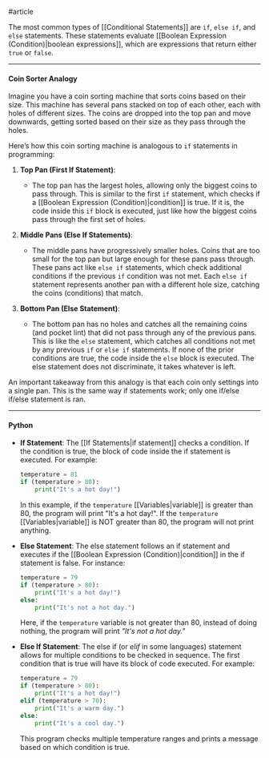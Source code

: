#article 

The most common types of [[Conditional Statements]] are `if`, `else if`, and `else` statements. These statements evaluate [[Boolean Expression (Condition)|boolean expressions]], which are expressions that return either `true` or `false`.

---
#### Coin Sorter Analogy

Imagine you have a coin sorting machine that sorts coins based on their size. This machine has several pans stacked on top of each other, each with holes of different sizes. The coins are dropped into the top pan and move downwards, getting sorted based on their size as they pass through the holes.

Here’s how this coin sorting machine is analogous to `if` statements in programming:

1. **Top Pan (First If Statement)**:
    
    - The top pan has the largest holes, allowing only the biggest coins to pass through. This is similar to the first `if` statement, which checks if a [[Boolean Expression (Condition)|condition]] is true. If it is, the code inside this `if` block is executed, just like how the biggest coins pass through the first set of holes.

2. **Middle Pans (Else If Statements)**:
    
    - The middle pans have progressively smaller holes. Coins that are too small for the top pan but large enough for these pans pass through. These pans act like `else if` statements, which check additional conditions if the previous `if` condition was not met. Each `else if` statement represents another pan with a different hole size, catching the coins (conditions) that match.

3. **Bottom Pan (Else Statement)**:
    
    - The bottom pan has no holes and catches all the remaining coins (and pocket lint) that did not pass through any of the previous pans. This is like the `else` statement, which catches all conditions not met by any previous `if` or `else if` statements. If none of the prior conditions are true, the code inside the `else` block is executed. The else statement does not discriminate, it takes whatever is left.

An important takeaway from this analogy is that each coin only settings into a single pan. This is the same way if statements work; only one if/else if/else statement is ran.

---
#### Python

- **If Statement**: The [[If Statements|if statement]] checks a condition. If the condition is true, the block of code inside the if statement is executed. For example:
  ```python
  temperature = 81
  if (temperature > 80):
	  print("It's a hot day!")
  ```
  In this example, if the `temperature` [[Variables|variable]] is greater than 80, the program will print "It's a hot day!". If the `temperature` [[Variables|variable]] is NOT greater than 80, the program will not print anything.

- **Else Statement**: The else statement follows an if statement and executes if the [[Boolean Expression (Condition)|condition]] in the if statement is false. For instance:
  ```python
  temperature = 79
  if (temperature > 80):
      print("It's a hot day!")
  else:
      print("It's not a hot day.")
  ```
  Here, if the `temperature` variable is not greater than 80, instead of doing nothing, the program will print *"It's not a hot day."*

- **Else If Statement**: The else if (or *elif* in some languages) statement allows for multiple conditions to be checked in sequence. The first condition that is true will have its block of code executed. For example:
  ```python
  temperature = 79
  if (temperature > 80):
      print("It's a hot day!")
  elif (temperature > 70):
      print("It's a warm day.")
  else:
      print("It's a cool day.")
  ```
  This program checks multiple temperature ranges and prints a message based on which condition is true.